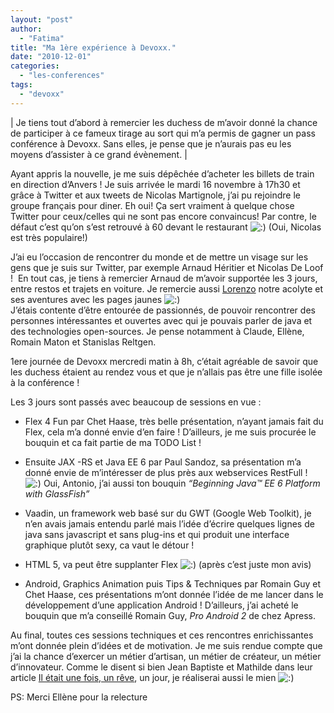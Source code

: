 ```yaml
---
layout: "post"
author: 
  - "Fatima"
title: "Ma 1ère expérience à Devoxx."
date: "2010-12-01"
categories: 
  - "les-conferences"
tags: 
  - "devoxx"
---
```


| Je tiens tout d’abord à remercier les duchess de m’avoir donné la chance de participer à ce fameux tirage au sort qui m’a permis de gagner un pass conférence à Devoxx. Sans elles, je pense que je n’aurais pas eu les moyens d’assister à ce grand évènement. |

Ayant appris la nouvelle, je me suis dépêchée d’acheter les billets de train en direction d’Anvers ! Je suis arrivée le mardi 16 novembre à 17h30 et grâce à Twitter et aux tweets de Nicolas Martignole, j’ai pu rejoindre le groupe français pour diner. Eh oui! Ça sert vraiment à quelque chose Twitter pour ceux/celles qui ne sont pas encore convaincus! Par contre, le défaut c’est qu’on s’est retrouvé à 60 devant le restaurant ![:)](http://jduchess.org/duchess-france/wp-includes/images/smilies/icon_smile.gif) (Oui, Nicolas est très populaire!)

J’ai eu l’occasion de rencontrer du monde et de mettre un visage sur les gens que je suis sur Twitter, par exemple Arnaud Héritier et Nicolas De Loof !  En tout cas, je tiens à remercier Arnaud de m’avoir supportée les 3 jours, entre restos et trajets en voiture. Je remercie aussi [Lorenzo](http://www.lorenzo-arcaini.fr/) notre acolyte et ses aventures avec les pages jaunes ![:)](http://jduchess.org/duchess-france/wp-includes/images/smilies/icon_smile.gif)  
J’étais contente d’être entourée de passionnés, de pouvoir rencontrer des personnes intéressantes et ouvertes avec qui je pouvais parler de java et des technologies open-sources. Je pense notamment à Claude, Ellène, Romain Maton et Stanislas Reltgen.

1ere journée de Devoxx mercredi matin à 8h, c’était agréable de savoir que les duchess étaient au rendez vous et que je n’allais pas être une fille isolée à la conférence !

Les 3 jours sont passés avec beaucoup de sessions en vue :

- Flex 4 Fun par Chet Haase, très belle présentation, n’ayant jamais fait du Flex, cela m’a donné envie d’en faire ! D’ailleurs, je me suis procurée le bouquin et ca fait partie de ma TODO List !

- Ensuite JAX -RS et Java EE 6 par Paul Sandoz, sa présentation m’a donné envie de m’intéresser de plus près aux webservices RestFull ! ![:)](http://jduchess.org/duchess-france/wp-includes/images/smilies/icon_smile.gif) Oui, Antonio, j’ai aussi ton bouquin _“Beginning Java™ EE 6 Platform with GlassFish”_

- Vaadin, un framework web basé sur du GWT (Google Web Toolkit), je n’en avais jamais entendu parlé mais l’idée d’écrire quelques lignes de java sans javascript et sans plug-ins et qui produit une interface graphique plutôt sexy, ca vaut le détour !

- HTML 5, va peut être supplanter Flex ![:)](http://jduchess.org/duchess-france/wp-includes/images/smilies/icon_smile.gif) (après c’est juste mon avis)

- Android, Graphics Animation puis Tips & Techniques par Romain Guy et Chet Haase, ces présentations m’ont donnée l’idée de me lancer dans le développement d’une application Android ! D’ailleurs, j’ai acheté le bouquin que m’a conseillé Romain Guy, _Pro Android 2_ de chez Apress.

Au final, toutes ces sessions techniques et ces rencontres enrichissantes m’ont donnée plein d’idées et de motivation. Je me suis rendue compte que j’ai la chance d’exercer un métier d’artisan, un métier de créateur, un métier d’innovateur. Comme le disent si bien Jean Baptiste et Mathilde dans leur article [Il était une fois, un rêve](http://www.java-freelance.fr/web/il-etait-une-fois-un-reve), un jour, je réaliserai aussi le mien ![:)](http://jduchess.org/duchess-france/wp-includes/images/smilies/icon_smile.gif)

PS: Merci Ellène pour la relecture
